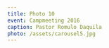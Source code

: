 ```yaml
---
title: Photo 10
event: Campmeeting 2016
caption: Pastor Romulo Daquila
photo: /assets/carousel5.jpg
---
```


